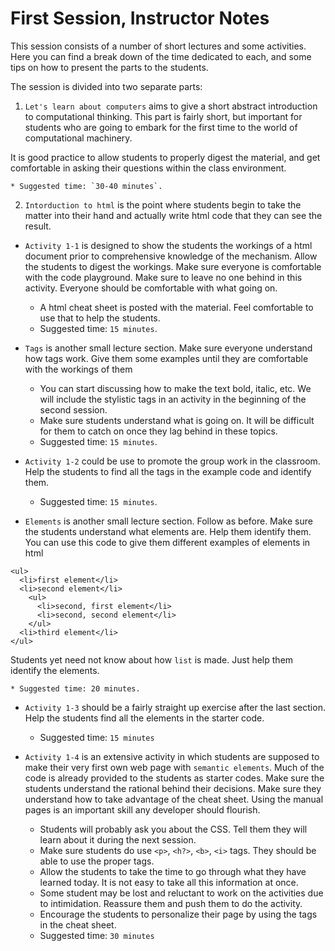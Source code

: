 # First Session, Instructor Notes

This session consists of a number of short lectures and some activities. Here you can find a break down of the time dedicated to each, and some tips on how to present the parts to the students.

The session is divided into two separate parts:

1. `Let's learn about computers` aims to give a short abstract introduction to computational thinking. This part is fairly short, but important for students who are going to embark for the first time to the world of computational machinery.

It is good practice to allow students to properly digest the material, and get comfortable in asking their questions within the class environment.

    * Suggested time: `30-40 minutes`.

2. `Intorduction to html` is the point where students begin to take the matter into their hand and actually write html code that they can see the result.

* `Activity 1-1` is designed to show the students the workings of a html document prior to comprehensive knowledge of the mechanism. Allow the students to digest the workings. Make sure everyone is comfortable with the code playground. Make sure to leave no one behind in this activity. Everyone should be comfortable with what going on.

    * A html cheat sheet is posted with the material. Feel comfortable to use that to help the students.
    * Suggested time: `15 minutes`.

* `Tags` is another small lecture section. Make sure everyone understand how tags work. Give them some examples until they are comfortable with the workings of them
    * You can start discussing how to make the text bold, italic, etc. We will include the stylistic tags in an activity in the beginning of the second session.
    * Make sure students understand what is going on. It will be difficult for them to catch on once they lag behind in these topics.
    * Suggested time: `15 minutes`.

* `Activity 1-2` could be use to promote the group work in the classroom. Help the students to find all the tags in the example code and identify them.
    * Suggested time: `15 minutes`.
* `Elements` is another small lecture section. Follow as before. Make sure the students understand what elements are. Help them identify them. You can use this code to give them different examples of elements in html

```
<ul>
  <li>first element</li>
  <li>second element</li>
    <ul>
      <li>second, first element</li>
      <li>second, second element</li>
    </ul>
  <li>third element</li>
</ul>
```

Students yet need not know about how `list` is made. Just help them identify the elements.

    * Suggested time: 20 minutes.
* `Activity 1-3` should be a fairly straight up exercise after the last section. Help the students find all the elements in the starter code.
    * Suggested time: `15 minutes`

* `Activity 1-4` is an extensive activity in which students are supposed to make their very first own web page with `semantic elements`. Much of the code is already provided to the students as starter codes. Make sure the students understand the rational behind their decisions. Make sure they understand how to take advantage of the cheat sheet. Using the manual pages is an important skill any developer should flourish.
    * Students will probably ask you about the CSS. Tell them they will learn about it during the next session.
    * Make sure students do use `<p>`, `<h?>`, `<b>`, `<i>` tags. They should be able to use the proper tags.
    * Allow the students to take the time to go through what they have learned today. It is not easy to take all this information at once.
    * Some student may be lost and reluctant to work on the activities due to intimidation. Reassure them and push them to do the activity.
    * Encourage the students to personalize their page by using the tags in the cheat sheet.
    * Suggested time: `30 minutes`
